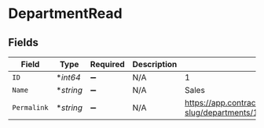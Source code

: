 # DepartmentRead


## Fields

| Field                                                                | Type                                                                 | Required                                                             | Description                                                          | Example                                                              |
| -------------------------------------------------------------------- | -------------------------------------------------------------------- | -------------------------------------------------------------------- | -------------------------------------------------------------------- | -------------------------------------------------------------------- |
| `ID`                                                                 | **int64*                                                             | :heavy_minus_sign:                                                   | N/A                                                                  | 1                                                                    |
| `Name`                                                               | **string*                                                            | :heavy_minus_sign:                                                   | N/A                                                                  | Sales                                                                |
| `Permalink`                                                          | **string*                                                            | :heavy_minus_sign:                                                   | N/A                                                                  | https://app.contractify.io/client/company/company-slug/departments/1 |